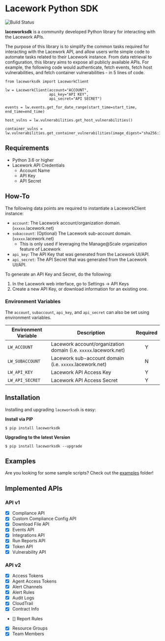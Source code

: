 # Lacework Python SDK

![Build Status](https://github.com/lacework/python-sdk/workflows/Python%20Test/badge.svg)

**laceworksdk** is a community developed Python library for interacting with the Lacework APIs.

The purpose of this library is to simplify the common tasks required for interacting with the Lacework API, and allow
users write simple code to automate tasks related to their Lacework instance. From data retrieval to configuration,
this library aims to expose all publicly available APIs. For example, the following code would authenticate,
fetch events, fetch host vulnerabilities, and fetch container vulnerabilities - in 5 lines of code.

```
from laceworksdk import LaceworkClient

lw = LaceworkClient(account="ACCOUNT",
                    api_key="API KEY",
                    api_secret="API SECRET")

events = lw.events.get_for_date_range(start_time=start_time, end_time=end_time)

host_vulns = lw.vulnerabilities.get_host_vulnerabilities()

container_vulns = lw.vulnerabilities.get_container_vulnerabilities(image_digest="sha256:123")
```

## Requirements

- Python 3.6 or higher
- Lacework API Credentials
  - Account Name
  - API Key
  - API Secret

## How-To

The following data points are required to instantiate a LaceworkClient instance:

- `account`: The Lacework account/organization domain. (`xxxxx`.lacework.net)
- `subaccount`: (Optional) The Lacework sub-account domain. (`xxxxx`.lacework.net)
  - This is only used if leveraging the Manage@Scale organization feature of Lacework
- `api_key`: The API Key that was generated from the Lacework UI/API.
- `api_secret`: The API Secret that was generated from the Lacework UI/API.

To generate an API Key and Secret, do the following:

1.  In the Lacework web interface, go to Settings -> API Keys
2.  Create a new API Key, or download information for an existing one.

### Environment Variables

The `account`, `subaccount`, `api_key`, and `api_secret` can also be set using environment variables.

| Environment Variable | Description                                                      | Required |
| -------------------- | ---------------------------------------------------------------- | :------: |
| `LW_ACCOUNT`         | Lacework account/organization domain (i.e. `xxxxx`.lacework.net) |    Y     |
| `LW_SUBACCOUNT`      | Lacework sub-account domain (i.e. `xxxxx`.lacework.net)          |    N     |
| `LW_API_KEY`         | Lacework API Access Key                                          |    Y     |
| `LW_API_SECRET`      | Lacework API Access Secret                                       |    Y     |

## Installation

Installing and upgrading `laceworksdk` is easy:

**Install via PIP**

`$ pip install laceworksdk`

**Upgrading to the latest Version**

`$ pip install laceworksdk --upgrade`

## Examples

Are you looking for some sample scripts? Check out the [examples](examples/) folder!

## Implemented APIs

### API v1

- [x] Compliance API
- [x] Custom Compliance Config API
- [x] Download File API
- [x] Events API
- [x] Integrations API
- [x] Run Reports API
- [x] Token API
- [x] Vulnerability API

### API v2

- [x] Access Tokens
- [x] Agent Access Tokens
- [x] Alert Channels
- [x] Alert Rules
- [x] Audit Logs
- [x] CloudTrail
- [x] Contract Info
- [] Report Rules
- [x] Resource Groups
- [x] Team Members
